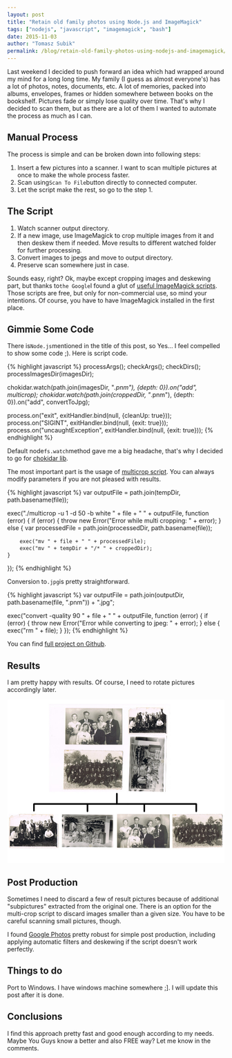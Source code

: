 ```yaml
---
layout: post
title: "Retain old family photos using Node.js and ImageMagick"
tags: ["nodejs", "javascript", "imagemagick", "bash"]
date: 2015-11-03
author: "Tomasz Subik"
permalink: /blog/retain-old-family-photos-using-nodejs-and-imagemagick/
---
```


Last weekend I decided to push forward an idea which had wrapped around my mind for a long long time. My family (I guess as almost everyone's) has a lot of photos, notes, documents, etc. A lot of memories, packed into albums, envelopes, frames or hidden somewhere between books on the bookshelf. Pictures fade or simply lose quality over time. That's why I decided to scan them, but as there are a lot of them I wanted to automate the process as much as I can.

<!--more-->

## Manual Process

The process is simple and can be broken down into following steps:

1. Insert a few pictures into a scanner. I want to scan multiple pictures at once to make the whole process faster.
2. Scan using<code class="inline">Scan To File</code>button directly to connected computer.
3. Let the script make the rest, so go to the step 1.

## The Script

1. Watch scanner output directory.
2. If a new image, use ImageMagick to crop multiple images from it and then deskew them if needed. Move results to different watched folder for further processing.
3. Convert images to jpegs and move to output directory.
4. Preserve scan somewhere just in case.

Sounds easy, right? Ok, maybe except cropping images and deskewing part, but thanks to<code class="inline">the Google</code>I found a glut of [useful ImageMagick scripts][fred_scripts]. Those scripts are free, but only for non-commercial use, so mind your intentions. Of course, you have to have ImageMagick installed in the first place.

## Gimmie Some Code

There is<code class="inline">Node.js</code>mentioned in the title of this post, so Yes... I feel compelled to show some code ;). Here is script code.

{% highlight javascript %}
processArgs();
checkArgs();
checkDirs();
processImagesDir(imagesDir);

chokidar.watch(path.join(imagesDir, "*.pnm"), {depth: 0}).on("add", multicrop);
chokidar.watch(path.join(croppedDir, "*.pnm"), {depth: 0}).on("add", convertToJpg);

process.on("exit", exitHandler.bind(null, {cleanUp: true}));
process.on("SIGINT", exitHandler.bind(null, {exit: true}));
process.on("uncaughtException", exitHandler.bind(null, {exit: true}));
{% endhighlight %}

Default node<code class="inline">fs.watch</code>method gave me a big headache, that's why I decided to go for [chokidar lib][chokidar].

The most important part is the usage of [multicrop script][multicrop]. You can always modify parameters if you are not pleased with results.

{% highlight javascript %}
var outputFile = path.join(tempDir, path.basename(file));

exec("./multicrop -u 1 -d 50 -b white " + file + " " + outputFile, function (error) {
    if (error) {
        throw new Error("Error while multi cropping: " + error);
    } else {
        var processedFile = path.join(processedDir, path.basename(file));

        exec("mv " + file + " " + processedFile);
        exec("mv " + tempDir + "/* " + croppedDir);
    }
});
{% endhighlight %}

Conversion to<code class="inline">.jpg</code>is pretty straightforward.

{% highlight javascript %}
var outputFile = path.join(outputDir, path.basename(file, ".pnm")) + ".jpg";

exec("convert -quality 90 " + file + " " + outputFile, function (error) {
    if (error) {
        throw new Error("Error while converting to jpeg: " + error);
    } else {
        exec("rm " + file);
    }
});
{% endhighlight %}

You can find [full project on Github][repository].

## Results

I am pretty happy with results. Of course, I need to rotate pictures accordingly later.

![results](/images/blog/multicrop_pictures.jpg "Results")

## Post Production

Sometimes I need to discard a few of result pictures because of additional "subpictures" extracted from the original one. There is an option for the multi-crop script to discard images smaller than a given size. You have to be careful scanning small pictures, though.

I found [Google Photos][google_photos] pretty robust for simple post production, including applying automatic filters and deskewing if the script doesn't work perfectly.

## Things to do

Port to Windows. I have windows machine somewhere ;]. I will update this post after it is done.

## Conclusions

I find this approach pretty fast and good enough according to my needs. Maybe You Guys know a better and also FREE way? Let me know in the comments.

[fred_scripts]: http://www.fmwconcepts.com/imagemagick/
[chokidar]: https://github.com/paulmillr/chokidar
[multicrop]: http://www.fmwconcepts.com/imagemagick/multicrop/index.php
[repository]: https://github.com/tsubik/family_photos
[google_photos]: https://photos.google.com/
